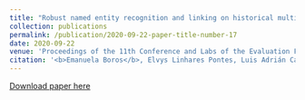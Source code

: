```yaml
---
title: "Robust named entity recognition and linking on historical multilingual documents"
collection: publications
permalink: /publication/2020-09-22-paper-title-number-17
date: 2020-09-22
venue: 'Proceedings of the 11th Conference and Labs of the Evaluation Forum (CLEF 2020)'
citation: '<b>Emanuela Boros</b>, Elvys Linhares Pontes, Luis Adrián Cabrera-Diego, Ahmed Hamdi, José Moreno, Nicolas Sidère, and Antoine Doucet. "Robust named entity recognition and linking on historical multilingual documents." In Conference and Labs of the Evaluation Forum (CLEF 2020), vol. 2696, no. Paper 171, pp. 1-17. CEUR-WS Working Notes, 2020. Online.'
---
```


[Download paper here](https://hal.archives-ouvertes.fr/hal-03026969/file/paper_171-2.pdf)



